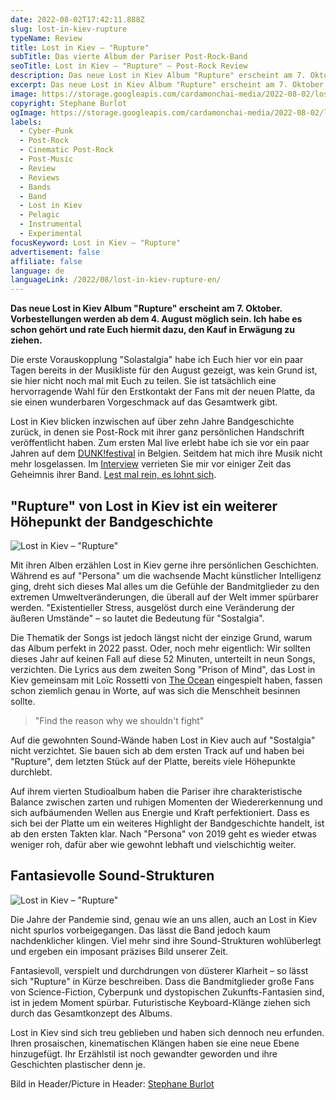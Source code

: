 ```yaml
---
date: 2022-08-02T17:42:11.888Z
slug: lost-in-kiev-rupture
typeName: Review
title: Lost in Kiev – "Rupture"
subTitle: Das vierte Album der Pariser Post-Rock-Band
seoTitle: Lost in Kiev – "Rupture" – Post-Rock Review
description: Das neue Lost in Kiev Album "Rupture" erscheint am 7. Oktober. Vorbestellungen werden ab dem 4. August möglich sein. Ich habe es schon gehört und rate Euch hiermit dazu, den Kauf in Erwägung zu ziehen.
excerpt: Das neue Lost in Kiev Album "Rupture" erscheint am 7. Oktober. Vorbestellungen werden ab dem 4. August möglich sein. Ich habe es schon gehört und rate Euch hiermit dazu, den Kauf in Erwägung zu ziehen.
image: https://storage.googleapis.com/cardamonchai-media/2022-08-02/lost-in-kiev-stephane-burlot-jpeg-imagine-282828_42454a_1440_958/640.webp
copyright: Stephane Burlot
ogImage: https://storage.googleapis.com/cardamonchai-media/2022-08-02/lost-in-kiev-rupture-picture-by-stephane-burlot-jpeg-imagine-282828_414449_1200_628/640.webp
labels:
  - Cyber-Punk
  - Post-Rock
  - Cinematic Post-Rock
  - Post-Music
  - Review
  - Reviews
  - Bands
  - Band
  - Lost in Kiev
  - Pelagic
  - Instrumental
  - Experimental
focusKeyword: Lost in Kiev – "Rupture"
advertisement: false
affiliate: false
language: de
languageLink: /2022/08/lost-in-kiev-rupture-en/
---
```


**Das neue Lost in Kiev Album "Rupture" erscheint am 7. Oktober. Vorbestellungen werden ab dem 4. August möglich sein. Ich habe es schon gehört und rate Euch hiermit dazu, den Kauf in Erwägung zu ziehen.**

Die erste Vorauskopplung "Solastalgia" habe ich Euch hier vor ein paar Tagen bereits in der Musikliste für den August gezeigt, was kein Grund ist, sie hier nicht noch mal mit Euch zu teilen. Sie ist tatsächlich eine hervorragende Wahl für den Erstkontakt der Fans mit der neuen Platte, da sie einen wunderbaren Vorgeschmack auf das Gesamtwerk gibt.

Lost in Kiev blicken inzwischen auf über zehn Jahre Bandgeschichte zurück, in denen sie Post-Rock mit ihrer ganz persönlichen Handschrift veröffentlicht haben. Zum ersten Mal live erlebt habe ich sie vor ein paar Jahren auf dem [DUNK!festival](/tag/dunk-festival) in Belgien. Seitdem hat mich ihre Musik nicht mehr losgelassen. Im [Interview](/2020/07/lost-in-kiev-interview/) verrieten Sie mir vor einiger Zeit das Geheimnis ihrer Band. [Lest mal rein, es lohnt sich](/2020/07/lost-in-kiev-interview/).

## "Rupture" von Lost in Kiev ist ein weiterer Höhepunkt der Bandgeschichte

![Lost in Kiev – "Rupture"](https://storage.googleapis.com/cardamonchai-media/2022-08-02/lost-in-kiev-rupture-jpeg-imagine-080808_4b4b4b_440_440/640.webp 'Lost in Kiev – "Rupture"')

Mit ihren Alben erzählen Lost in Kiev gerne ihre persönlichen Geschichten. Während es auf "Persona" um die wachsende Macht künstlicher Intelligenz ging, dreht sich dieses Mal alles um die Gefühle der Bandmitglieder zu den extremen Umweltveränderungen, die überall auf der Welt immer spürbarer werden. "Existentieller Stress, ausgelöst durch eine Veränderung der äußeren Umstände" – so lautet die Bedeutung für "Sostalgia".

Die Thematik der Songs ist jedoch längst nicht der einzige Grund, warum das Album perfekt in 2022 passt. Oder, noch mehr eigentlich: Wir sollten dieses Jahr auf keinen Fall auf diese 52 Minuten, unterteilt in neun Songs, verzichten. Die Lyrics aus dem zweiten Song "Prison of Mind", das Lost in Kiev gemeinsam mit Loïc Rossetti von [The Ocean](/2020/09/the-ocean-robin-staps-interview/) eingespielt haben, fassen schon ziemlich genau in Worte, auf was sich die Menschheit besinnen sollte.

> "Find the reason why we shouldn't fight"

Auf die gewohnten Sound-Wände haben Lost in Kiev auch auf "Sostalgia" nicht verzichtet. Sie bauen sich ab dem ersten Track auf und haben bei "Rupture", dem letzten Stück auf der Platte, bereits viele Höhepunkte durchlebt.

Auf ihrem vierten Studioalbum haben die Pariser ihre charakteristische Balance zwischen zarten und ruhigen Momenten der Wiedererkennung und sich aufbäumenden Wellen aus Energie und Kraft perfektioniert. Dass es sich bei der Platte um ein weiteres Highlight der Bandgeschichte handelt, ist ab den ersten Takten klar. Nach "Persona" von 2019 geht es wieder etwas weniger roh, dafür aber wie gewohnt lebhaft und vielschichtig weiter.

## Fantasievolle Sound-Strukturen

![Lost in Kiev – "Rupture"](https://storage.googleapis.com/cardamonchai-media/2022-08-02/lost-in-kiev-rupture-2-png-imagine-f8f8f8_b8b8b3_800_800/640.webp 'Lost in Kiev – "Rupture"')

Die Jahre der Pandemie sind, genau wie an uns allen, auch an Lost in Kiev nicht spurlos vorbeigegangen. Das lässt die Band jedoch kaum nachdenklicher klingen. Viel mehr sind ihre Sound-Strukturen wohlüberlegt und ergeben ein imposant präzises Bild unserer Zeit.

Fantasievoll, verspielt und durchdrungen von düsterer Klarheit – so lässt sich "Rupture" in Kürze beschreiben. Dass die Bandmitglieder große Fans von Science-Fiction, Cyberpunk und dystopischen Zukunfts-Fantasien sind, ist in jedem Moment spürbar. Futuristische Keyboard-Klänge ziehen sich durch das Gesamtkonzept des Albums.

Lost in Kiev sind sich treu geblieben und haben sich dennoch neu erfunden. Ihren prosaischen, kinematischen Klängen haben sie eine neue Ebene hinzugefügt. Ihr Erzählstil ist noch gewandter geworden und ihre Geschichten plastischer denn je.

<YouTube id="LbL7kZzlpcg" />

Bild in Header/Picture in Header: [Stephane Burlot](https://hanslucas.com/sburlot/photo)
